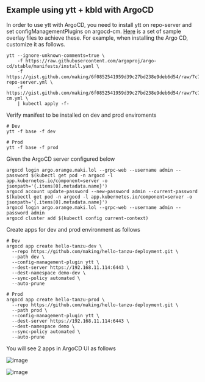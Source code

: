 ## Example using ytt + kbld with ArgoCD


In order to use ytt with ArgoCD, you need to install ytt on repo-server and set configManagementPlugins on argocd-cm. [Here](https://gist.github.com/making/6f0852541959d39c27bd238e9deb6d54) is a set of sample overlay files to achieve these.
For example, when installing the Argo CD, customize it as follows.

```
ytt --ignore-unknown-comments=true \
    -f https://raw.githubusercontent.com/argoproj/argo-cd/stable/manifests/install.yaml \
    -f https://gist.github.com/making/6f0852541959d39c27bd238e9deb6d54/raw/7c77bd059934fea2282b368f0216a1f3b358a75a/argocd-repo-server.yml \
    -f https://gist.github.com/making/6f0852541959d39c27bd238e9deb6d54/raw/7c77bd059934fea2282b368f0216a1f3b358a75a/argocd-cm.yml \
    | kubectl apply -f-
```

Verify manifest to be installed on dev and prod enviroments

```
# Dev
ytt -f base -f dev

# Prod
ytt -f base -f prod
```

Given the ArgoCD server configured below

```
argocd login argo.orange.maki.lol --grpc-web --username admin --password $(kubectl get pod -n argocd -l app.kubernetes.io/component=server -o jsonpath='{.items[0].metadata.name}')
argocd account update-password --new-password admin --current-password $(kubectl get pod -n argocd -l app.kubernetes.io/component=server -o jsonpath='{.items[0].metadata.name}')
argocd login argo.orange.maki.lol --grpc-web --username admin --password admin 
argocd cluster add $(kubectl config current-context)
```

Create apps for dev and prod environment as follows

```
# Dev
argocd app create hello-tanzu-dev \
  --repo https://github.com/making/hello-tanzu-deployment.git \
  --path dev \
  --config-management-plugin ytt \
  --dest-server https://192.168.11.114:6443 \
  --dest-namespace demo-dev \
  --sync-policy automated \
  --auto-prune

# Prod
argocd app create hello-tanzu-prod \
  --repo https://github.com/making/hello-tanzu-deployment.git \
  --path prod \
  --config-management-plugin ytt \
  --dest-server https://192.168.11.114:6443 \
  --dest-namespace demo \
  --sync-policy automated \
  --auto-prune
```

You will see 2 apps in ArgoCD UI as follows

![image](https://user-images.githubusercontent.com/106908/107842131-7d893280-6e04-11eb-99c5-113e5def04ea.png)

![image](https://user-images.githubusercontent.com/106908/107842149-8843c780-6e04-11eb-84cc-9db8cf2c99c7.png)
